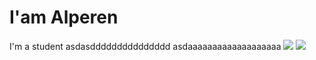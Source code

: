 # I'am Alperen
I'm a student
asdasddddddddddddddd
asdaaaaaaaaaaaaaaaaaaa
<img src= "https://github-readme-stats.vercel.app/api?username=AlperenCetin0&show_icons=true&theme=radical" >
<img src= "https://github-readme-stats.vercel.app/api/top-langs/?username=AlperenCetin0&layout=compact" >
